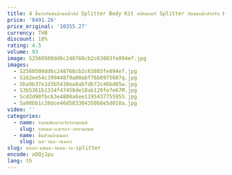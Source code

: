 ```yaml
---
title: 4 ชิ้นรถกันชนด้านหน้าลิป Splitter Body Kit สปอยเลอร์ Splitter กันชนหน้าสําหรับ Honda สําหรับ Accord 10th 2018 2019 Gen Sport
price: '8491.26'
price_original: '10355.27'
currency: THB
discount: 18%
rating: 4.5
volume: 93
image: S2560500dd6c248768cb2c63803fe894ef.jpg
images:
  - S2560500dd6c248768cb2c63803fe894ef.jpg
  - S162ee54c39944879a00abf76b8975607q.jpg
  - Sba9b37e1d3b5438ea8abfdb72c46bd85w.jpg
  - S3b5361b1334f47458de18ab120fe7e67M.jpg
  - Scd2d90fbc63e4808a6ee1195437755955.jpg
  - Sa98bb1c28dce46d583304350b8e5d010a.jpg
video: ''
categories:
  - name: รถยนต์และรถจักรยานยนต์
    slug: รถยนต-และรถจ-กรยานยนต
  - name: ชิ้นส่วนด้านนอก
    slug: นส-วนด-านนอก
slug: นรถก-นชนด-านหน-าล-splitter
encode: oDQjJpu
lang: th
---
```

  
